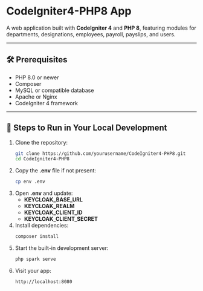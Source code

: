 # CodeIgniter4-PHP8 App

A web application built with **CodeIgniter 4** and **PHP 8**, featuring modules for departments, designations, employees, payroll, payslips, and users.

---

## 🛠 Prerequisites

- PHP 8.0 or newer
- Composer
- MySQL or compatible database
- Apache or Nginx
- CodeIgniter 4 framework

---

## 🚀 Steps to Run in Your Local Development

1. Clone the repository:
   ```bash
   git clone https://github.com/yourusername/CodeIgniter4-PHP8.git
   cd CodeIgniter4-PHP8
2. Copy the **.env** file if not present:
   ```bash
   cp env .env
3. Open **.env** and update:
   - **KEYCLOAK_BASE_URL**
   - **KEYCLOAK_REALM**
   - **KEYCLOAK_CLIENT_ID**
   - **KEYCLOAK_CLIENT_SECRET**
4. Install dependencies:
   ```bash
   composer install
5. Start the built-in development server:
   ```bash
   php spark serve
6. Visit your app:
   ```bash
   http://localhost:8080

